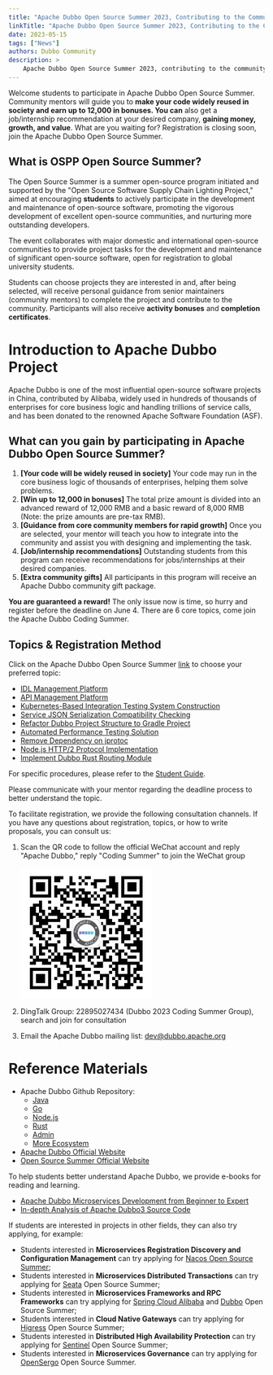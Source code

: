 ```yaml
---
title: "Apache Dubbo Open Source Summer 2023, Contributing to the Community to Win 12,000 in Bonuses"
linkTitle: "Apache Dubbo Open Source Summer 2023, Contributing to the Community to Win 12,000 in Bonuses"
date: 2023-05-15
tags: ["News"]
authors: Dubbo Community
description: >
    Apache Dubbo Open Source Summer 2023, contributing to the community to win 12,000 in bonuses.
---
```


Welcome students to participate in Apache Dubbo Open Source Summer. Community mentors will guide you to **make your code widely reused in society and earn up to 12,000 in bonuses. You can** also get a job/internship recommendation at your desired company, **gaining money, growth, and value**. What are you waiting for? Registration is closing soon, join the Apache Dubbo Open Source Summer.

## What is OSPP Open Source Summer?

The Open Source Summer is a summer open-source program initiated and supported by the "Open Source Software Supply Chain Lighting Project," aimed at encouraging **students** to actively participate in the development and maintenance of open-source software, promoting the vigorous development of excellent open-source communities, and nurturing more outstanding developers.

The event collaborates with major domestic and international open-source communities to provide project tasks for the development and maintenance of significant open-source software, open for registration to global university students.

Students can choose projects they are interested in and, after being selected, will receive personal guidance from senior maintainers (community mentors) to complete the project and contribute to the community. Participants will also receive **activity bonuses** and **completion certificates**.

# Introduction to Apache Dubbo Project

Apache Dubbo is one of the most influential open-source software projects in China, contributed by Alibaba, widely used in hundreds of thousands of enterprises for core business logic and handling trillions of service calls, and has been donated to the renowned Apache Software Foundation (ASF).

## What can you gain by participating in Apache Dubbo Open Source Summer?

1. **[Your code will be widely reused in society]** Your code may run in the core business logic of thousands of enterprises, helping them solve problems.
2. **[Win up to 12,000 in bonuses]** The total prize amount is divided into an advanced reward of 12,000 RMB and a basic reward of 8,000 RMB (Note: the prize amounts are pre-tax RMB).
3. **[Guidance from core community members for rapid growth]** Once you are selected, your mentor will teach you how to integrate into the community and assist you with designing and implementing the task.
4. **[Job/internship recommendations]** Outstanding students from this program can receive recommendations for jobs/internships at their desired companies.
5. **[Extra community gifts]** All participants in this program will receive an Apache Dubbo community gift package.

**You are guaranteed a reward!** The only issue now is time, so hurry and register before the deadline on June 4. There are 6 core topics, come join the Apache Dubbo Coding Summer.

## Topics & Registration Method

Click on the Apache Dubbo Open Source Summer [link](https://summer-ospp.ac.cn/org/orgdetail/ab188e59-fab8-468f-bc89-bdc2bd8b5e64?lang=zh) to choose your preferred topic:

- [IDL Management Platform](https://summer-ospp.ac.cn/org/prodetail/23a7f0282?list=org&navpage=org)
- [API Management Platform](https://summer-ospp.ac.cn/org/prodetail/23a7f0286?list=org&navpage=org)
- [Kubernetes-Based Integration Testing System Construction](https://summer-ospp.ac.cn/org/prodetail/23a7f0284?list=org&navpage=org)
- [Service JSON Serialization Compatibility Checking](https://summer-ospp.ac.cn/org/prodetail/23a7f0287?list=org&navpage=org)
- [Refactor Dubbo Project Structure to Gradle Project](https://summer-ospp.ac.cn/org/prodetail/23a7f0289?list=org&navpage=org)
- [Automated Performance Testing Solution](https://summer-ospp.ac.cn/org/prodetail/23a7f0292?list=org&navpage=org)
- [Remove Dependency on jprotoc](https://summer-ospp.ac.cn/org/prodetail/23a7f0294?list=org&navpage=org)
- [Node.js HTTP/2 Protocol Implementation](https://summer-ospp.ac.cn/org/prodetail/23a7f0520?list=org&navpage=org)
- [Implement Dubbo Rust Routing Module](https://summer-ospp.ac.cn/org/prodetail/23a7f0553?list=org&navpage=org)

For specific procedures, please refer to the [Student Guide](https://summer-ospp.ac.cn/help/student/).

Please communicate with your mentor regarding the deadline process to better understand the topic.

To facilitate registration, we provide the following consultation channels. If you have any questions about registration, topics, or how to write proposals, you can consult us:

1. Scan the QR code to follow the official WeChat account and reply "Apache Dubbo," reply "Coding Summer" to join the WeChat group

    ![qrcode_for_gh_a84d4cf4c871_258 (1).jpg](/imgs/blog/news/ospp-2023-announcement/1684119089728-eae2eb7d-4098-430e-a69e-a3939265e22b.jpeg)

2. DingTalk Group: 22895027434 (Dubbo 2023 Coding Summer Group), search and join for consultation
3. Email the Apache Dubbo mailing list: dev@dubbo.apache.org

# Reference Materials

- Apache Dubbo Github Repository:
   - [Java](http://github.com/apache/dubbo)
   - [Go](http://github.com/apache/dubbo-go)
   - [Node.js](http://github.com/apache/dubbo-js)
   - [Rust](http://github.com/apache/dubbo-rust)
   - [Admin](http://github.com/apache/dubbo-admin)
   - [More Ecosystem](http://github.com/dubbo/)
- [Apache Dubbo Official Website](https://dubbo.apache.org/)
- [Open Source Summer Official Website](https://summer-ospp.ac.cn/org/orgdetail/a7f6e2ad-4acc-47f8-9471-4e54b9a166a6?lang=zh)

To help students better understand Apache Dubbo, we provide e-books for reading and learning.

- [Apache Dubbo Microservices Development from Beginner to Expert](https://cn.dubbo.apache.org/zh-cn/contact/books/)
- [In-depth Analysis of Apache Dubbo3 Source Code](https://cn.dubbo.apache.org/zh-cn/contact/books/)

If students are interested in projects in other fields, they can also try applying, for example:

- Students interested in **Microservices Registration Discovery and Configuration Management** can try applying for [Nacos Open Source Summer](https://summer-ospp.ac.cn/org/orgdetail/ab188e59-fab8-468f-bc89-bdc2bd8b5e64?lang=zh);
- Students interested in **Microservices Distributed Transactions** can try applying for [Seata](https://summer-ospp.ac.cn/org/orgdetail/064c15df-705c-483a-8fc8-02831370db14?lang=zh) Open Source Summer;
- Students interested in **Microservices Frameworks and RPC Frameworks** can try applying for [Spring Cloud Alibaba](https://summer-ospp.ac.cn/org/orgdetail/41d68399-ed48-4d6d-9d4d-3ff4128dc132?lang=zh) and [Dubbo](https://summer-ospp.ac.cn/org/orgdetail/a7f6e2ad-4acc-47f8-9471-4e54b9a166a6?lang=zh) Open Source Summer;
- Students interested in **Cloud Native Gateways** can try applying for [Higress](https://higress.io/zh-cn/blog/ospp-2023) Open Source Summer;
- Students interested in **Distributed High Availability Protection** can try applying for [Sentinel](https://summer-ospp.ac.cn/org/orgdetail/5e879522-bd90-4a8b-bf8b-b11aea48626b?lang=zh) Open Source Summer;
- Students interested in **Microservices Governance** can try applying for [OpenSergo](https://summer-ospp.ac.cn/org/orgdetail/aaff4eec-11b1-4375-997d-5eea8f51762b?lang=zh) Open Source Summer.

